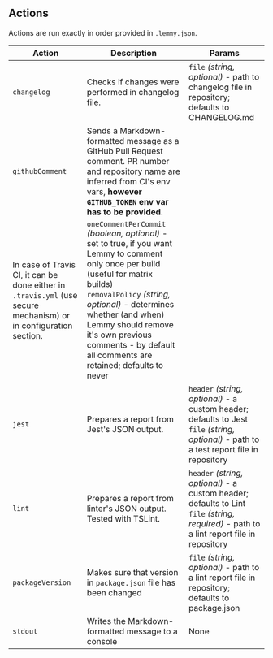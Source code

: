 ## Actions

Actions are run exactly in order provided in `.lemmy.json`.

Action | Description | Params
--- | --- | ---
`changelog` | Checks if changes were performed in changelog file. | `file` *(string, optional)* - path to changelog file in repository; defaults to CHANGELOG.md
`githubComment` | Sends a Markdown-formatted message as a GitHub Pull Request comment. PR number and repository name are inferred from CI's env vars, **however `GITHUB_TOKEN` env var has to be provided**.
In case of Travis CI, it can be done either in `.travis.yml` (use secure mechanism) or in configuration section. | `oneCommentPerCommit` *(boolean, optional)* - set to true, if you want Lemmy to comment only once per build (useful for matrix builds)<br>`removalPolicy` *(string, optional)* - determines whether (and when) Lemmy should remove it's own previous comments - by default all comments are retained; defaults to never
`jest` | Prepares a report from Jest's JSON output. | `header` *(string, optional)* - a custom header; defaults to Jest<br>`file` *(string, optional)* - path to a test report file in repository
`lint` | Prepares a report from linter's JSON output. Tested with TSLint. | `header` *(string, optional)* - a custom header; defaults to Lint<br>`file` *(string, required)* - path to a lint report file in repository
`packageVersion` | Makes sure that version in `package.json` file has been changed | `file` *(string, optional)* - path to a lint report file in repository; defaults to package.json
`stdout` | Writes the Markdown-formatted message to a console | None

